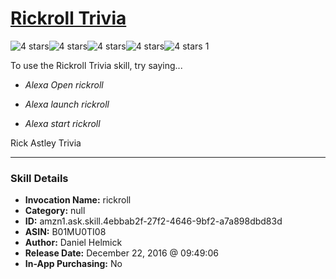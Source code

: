 # [Rickroll Trivia](http://alexa.amazon.com/#skills/amzn1.ask.skill.4ebbab2f-27f2-4646-9bf2-a7a898dbd83d)
![4 stars](../../images/ic_star_black_18dp_1x.png)![4 stars](../../images/ic_star_black_18dp_1x.png)![4 stars](../../images/ic_star_black_18dp_1x.png)![4 stars](../../images/ic_star_black_18dp_1x.png)![4 stars](../../images/ic_star_border_black_18dp_1x.png) 1

To use the Rickroll Trivia skill, try saying...

* *Alexa Open rickroll*

* *Alexa launch rickroll*

* *Alexa start rickroll*

Rick Astley Trivia

***

### Skill Details

* **Invocation Name:** rickroll
* **Category:** null
* **ID:** amzn1.ask.skill.4ebbab2f-27f2-4646-9bf2-a7a898dbd83d
* **ASIN:** B01MU0TI08
* **Author:** Daniel Helmick
* **Release Date:** December 22, 2016 @ 09:49:06
* **In-App Purchasing:** No
